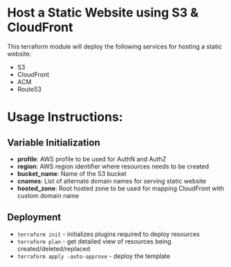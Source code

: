 # Host a Static Website using S3 & CloudFront

This terraform module will deploy the following services for hosting a static website:
- S3
- CloudFront
- ACM
- Route53

# Usage Instructions:
## Variable Initialization
- **profile**: AWS profile to be used for AuthN and AuthZ
- **region**: AWS region identifier where resources needs to be created
- **bucket_name**: Name of the S3 bucket
- **cnames**: List of alternate domain names for serving static website
- **hosted_zone**: Root hosted zone to be used for mapping CloudFront with custom domain name

## Deployment
- `terraform init` - initializes plugins required to deploy resources
- `terraform plan` - get detailed view of resources being created/deleted/replaced
- `terraform apply -auto-approve` - deploy the template